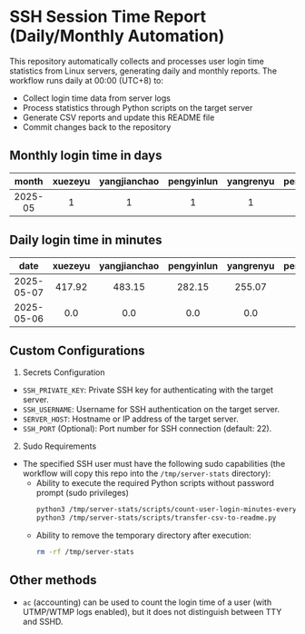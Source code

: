 # SSH Session Time Report (Daily/Monthly Automation)

This repository automatically collects and processes user login time statistics from Linux servers,
generating daily and monthly reports. The workflow runs daily at 00:00 (UTC+8) to:
- Collect login time data from server logs
- Process statistics through Python scripts on the target server
- Generate CSV reports and update this README file
- Commit changes back to the repository

<!-- 
  NOTE: If you need to modify the section titles of the following tables, 
  you must also update the corresponding Python files to maintain consistency.
-->
## Monthly login time in days
|  month  | xuezeyu | yangjianchao | pengyinlun | yangrenyu | pengbenkang | shenjunzhong | chendong |
|:-------:|:-------:|:------------:|:----------:|:---------:|:-----------:|:------------:|:--------:|
| 2025-05 |    1    |      1       |     1      |     1     |      1      |      1       |    1     |

## Daily login time in minutes
|    date    | xuezeyu | yangjianchao | pengyinlun | yangrenyu | pengbenkang | shenjunzhong | chendong |
|:----------:|:-------:|:------------:|:----------:|:---------:|:-----------:|:------------:|:--------:|
| 2025-05-07 |  417.92 |    483.15    |   282.15   |   255.07  |     5.88    |     0.68     |   5.48   |
| 2025-05-06 |   0.0   |     0.0      |    0.0     |    0.0    |     0.0     |     0.0      |   0.0    |

## Custom Configurations
1. Secrets Configuration
  - `SSH_PRIVATE_KEY`: Private SSH key for authenticating with the target server.
  - `SSH_USERNAME`: Username for SSH authentication on the target server.
  - `SERVER_HOST`: Hostname or IP address of the target server.
  - `SSH_PORT` (Optional): Port number for SSH connection (default: 22).
2. Sudo Requirements
  - The specified SSH user must have the following sudo capabilities (the workflow will copy this repo into the `/tmp/server-stats` directory):
    - Ability to execute the required Python scripts without password prompt (sudo privileges)
      ```bash
      python3 /tmp/server-stats/scripts/count-user-login-minutes-every-day.py
      python3 /tmp/server-stats/scripts/transfer-csv-to-readme.py
      ```
    - Ability to remove the temporary directory after execution:
      ```bash
      rm -rf /tmp/server-stats
      ```

## Other methods
- `ac` (accounting) can be used to count the login time of a user (with UTMP/WTMP logs enabled), but it does not distinguish between TTY and SSHD.
